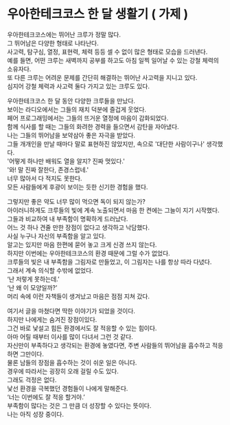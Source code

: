 # 우아한테크코스 한 달 생활기 ( 가제 )

우아한테크코스에는 뛰어난 크루가 정말 많다.  
그 뛰어남은 다양한 형태로 나타난다.  
사고력, 탐구심, 열정, 표현력, 체력 등등 셀 수 없이 많은 형태로 모습을 드러낸다.  
예를 들면, 어떤 크루는 새벽까지 공부를 하고도 아침 일찍 일어날 수 있는 강철 체력의 소유자다.  
또 다른 크루는 어려운 문제를 간단히 해결하는 뛰어난 사고력을 지니고 있다.  
심지어 강철 체력과 사고력 둘다 가지고 있는 크루도 있다.  

우아한테크코스 한 달 동안 다양한 크루들을 만났다.  
보이는 라디오에서는 그들의 재치 덕분에 즐겁게 웃었다.  
페어 프로그래밍에서는 그들의 뜨거운 열정에 마음이 감화되었다.  
함께 식사를 할 때는 그들의 화려한 경력을 들으면서 감탄을 자아냈다.  
나는 그들의 뛰어남을 보약삼아 좋은 자극을 받았다.  
그들 개개인을 만날 때마다 말로 표현하진 않았지만, 속으로 '대단한 사람이구나' 생각했다.  
'어떻게 하나만 배워도 열을 알지? 진짜 멋있다.'  
'와! 말 진짜 잘한다, 존경스럽네.'  
너무 많아서 다 적지도 못한다.  
모든 사람들에게 후광이 보이는 듯한 신기한 경험을 했다.  

그렇지만 좋은 약도 너무 많이 먹으면 독이 되지 않는가?  
아이러니하게도 크루들의 빛에 계속 노출되면서 마음 한 켠에는 그늘이 지기 시작했다.  
그들과 비교하여 내 부족함이 명확하게 드러났다.  
어느 것 하나 견줄 만한 장점이 없다고 생각하고 낙담했다.  
사실 누구나 자신의 부족함을 알고 있다.  
알고는 있지만 마음 한편에 묻어 놓고 크게 신경 쓰지 않는다.  
하지만 이번에는 우아한테크코스의 환경 때문에 그럴 수가 없었다.  
크루들의 빛은 내 부족함을 그림자로 만들었고, 이 그림자는 나를 항상 따라 다녔다.  
그래서 계속 의식할 수밖에 없었다.  
‘난 저렇게 못하는데.’  
‘난 왜 이 모양일까?’  
머리 속에 이런 자책들이 생겨났고 마음은 점점 지쳐 갔다.  

여기서 글을 마쳤다면 딱한 이야기가 되었을 것이다.  
하지만 나에게는 숨겨진 장점이있다.  
그건 바로 낯설고 힘든 환경에서도 잘 적응할 수 있는 힘이다.  
아마 어릴 때부터 이사를 많이 다녀서 그런 것 같다.  
자신만이 부족하다고 생각되는 환경에 놓였다면, 주변 사람들의 뛰어남을 흡수하고 적응하면 그만이다.  
물론 남들의 장점을 흡수하는 것이 쉬운 일은 아니다.  
경우에 따라서는 굉장히 오래 걸릴 수도 있다.  
그래도 걱정은 없다.  
낯선 환경을 극복했던 경험들이 나에게 말해준다.  
‘너는 이번에도 잘 적응 할거야.’  
부족함이 많다는 것은 그 만큼 더 성장할 수 있다는 뜻이다.  
나는 아직 성장 중이다.
